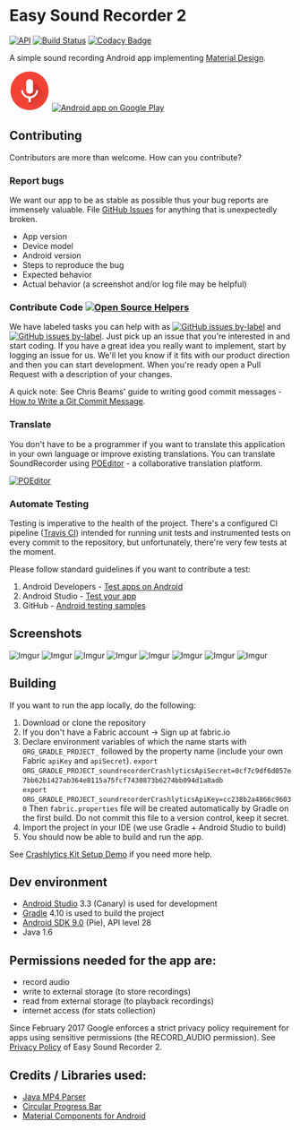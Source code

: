 # Easy Sound Recorder 2
[![API](https://img.shields.io/badge/API-16%2B-brightgreen.svg?style=flat)](https://android-arsenal.com/api?level=16) [![Build Status](https://travis-ci.com/naXa777/SoundRecorder.svg?branch=master&style=flat)](https://travis-ci.com/naXa777/SoundRecorder) [![Codacy Badge](https://api.codacy.com/project/badge/Grade/1b4c1e2546784537b6bef070769c34bb)](https://www.codacy.com/app/naXa777/SoundRecorder?utm_source=github.com&amp;utm_medium=referral&amp;utm_content=naXa777/SoundRecorder&amp;utm_campaign=Badge_Grade)

A simple sound recording Android app implementing <a href="https://material.io/">Material Design</a>.

![Icon](/app/src/main/res/mipmap-hdpi/ic_launcher.png) [![Android app on Google Play](https://d.android.com/images/brand/en_app_rgb_wo_60.png)](https://play.google.com/store/apps/details?id=by.naxa.soundrecorder)

## Contributing

Contributors are more than welcome. How can you contribute?

### Report bugs

We want our app to be as stable as possible thus your bug reports are immensely valuable. File [GitHub Issues](https://github.com/naXa777/SoundRecorder/issues) for anything that is unexpectedly broken.

* App version
* Device model
* Android version
* Steps to reproduce the bug
* Expected behavior
* Actual behavior (a screenshot and/or log file may be helpful)

### Contribute Code [![Open Source Helpers](https://www.codetriage.com/naxa777/soundrecorder/badges/users.svg)](https://www.codetriage.com/naxa777/soundrecorder)

We have labeled tasks you can help with as [![GitHub issues by-label](https://img.shields.io/github/issues/naXa777/SoundRecorder/help%20wanted.svg)](https://github.com/naXa777/SoundRecorder/issues?q=is%3Aissue+is%3Aopen+label%3A%22help+wanted%22) and [![GitHub issues by-label](https://img.shields.io/github/issues/naXa777/SoundRecorder/good%20first%20issue.svg)](https://github.com/naXa777/SoundRecorder/issues?q=is%3Aissue+is%3Aopen+label%3A%22good+first+issue%22). Just pick up an issue that you're interested in and start coding. If you have a great idea you really want to implement, start by logging an issue for us. We'll let you know if it fits with our product direction and then you can start development. When you're ready open a Pull Request with a description of your changes.

A quick note: See Chris Beams' guide to writing good commit messages - [How to Write a Git Commit Message](https://chris.beams.io/posts/git-commit/).

### Translate

You don't have to be a programmer if you want to translate this application in your own language or improve existing translations.
You can translate SoundRecorder using [POEditor](https://poeditor.com/join/project/IuPsne4VcJ) - a collaborative translation platform.

[![POEditor](https://poeditor.com/public/images/logo_small.png)](https://poeditor.com/join/project/IuPsne4VcJ)

### Automate Testing

Testing is imperative to the health of the project. There's a configured CI pipeline ([Travis CI](https://travis-ci.com/naXa777/SoundRecorder)) intended for running unit tests and instrumented tests on every commit to the repository, but unfortunately, there're very few tests at the moment.

Please follow standard guidelines if you want to contribute a test:

1. Android Developers - [Test apps on Android](https://d.android.com/training/testing/)
2. Android Studio - [Test your app](https://d.android.com/studio/test/)
3. GitHub - [Android testing samples](https://github.com/googlesamples/android-testing)

## Screenshots

![Imgur](https://i.imgur.com/wxCXesJl.png) ![Imgur](https://i.imgur.com/86sehcjl.png)
![Imgur](https://i.imgur.com/p9Pn9Qgl.png) ![Imgur](https://i.imgur.com/LthDOjHl.png)
![Imgur](https://i.imgur.com/KCODDi8l.png) ![Imgur](https://i.imgur.com/rxeQUDIl.png)
![Imgur](https://i.imgur.com/U6w7dnXl.png) ![Imgur](https://i.imgur.com/ZGRnroNl.png)

## Building

If you want to run the app locally, do the following:

1. Download or clone the repository
2. If you don't have a Fabric account -> Sign up at fabric.io
3. Declare environment variables of which the name starts with `ORG_GRADLE_PROJECT_` followed by the property name (include your own Fabric `apiKey` and `apiSecret`).
     `export ORG_GRADLE_PROJECT_soundrecorderCrashlyticsApiSecret=0cf7c9df6d057e7bb62b1427ab364e8115a75fcf7430873b6274bb094d1a8adb`   
     `export ORG_GRADLE_PROJECT_soundrecorderCrashlyticsApiKey=cc238b2a4866c96030`
   Then `fabric.properties` file will be created automatically by Gradle on the first build. Do not commit this file to a version control, keep it secret.
4. Import the project in your IDE (we use Gradle + Android Studio to build)
5. You should now be able to build and run the app.

See [Crashlytics Kit Setup Demo](https://github.com/plastiv/CrashlyticsDemo) if you need more help.

## Dev environment

- [Android Studio](https://d.android.com/studio/preview/) 3.3 (Canary) is used for development
- [Gradle](https://gradle.org/install/) 4.10 is used to build the project
- [Android SDK 9.0](https://d.android.com/studio/releases/platforms#9.0) (Pie), API level 28
- Java 1.6

## Permissions needed for the app are:

- record audio
- write to external storage (to store recordings)
- read from external storage (to playback recordings)
- internet access (for stats collection)

Since February 2017 Google enforces a strict privacy policy requirement for apps using sensitive permissions (the RECORD_AUDIO permission). See [Privacy Policy](https://soundrecorder.bitbucket.io/privacy_policy.html) of Easy Sound Recorder 2.

## Credits / Libraries used:

- [Java MP4 Parser](https://github.com/sannies/mp4parser)
- [Circular Progress Bar](https://github.com/yuriy-budiyev/circular-progress-bar)
- [Material Components for Android](https://github.com/material-components/material-components-android)
